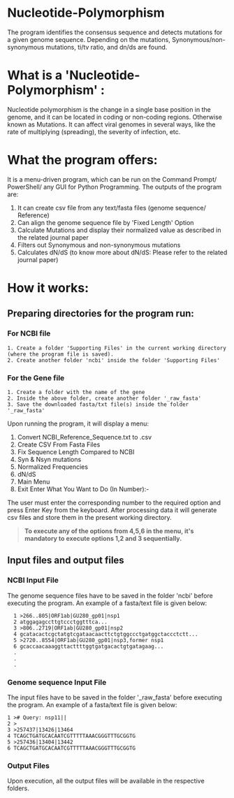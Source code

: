
# Nucleotide-Polymorphism
The program identifies the consensus sequence and detects mutations for a given genome sequence. Depending on the mutations, Synonymous/non-synonymous mutations, ti/tv ratio, and dn/ds are found.

# What is a 'Nucleotide-Polymorphism' :
Nucleotide polymorphism is the change in a single base position in the genome, and it can be located in coding or non-coding regions. Otherwise known as Mutations. It can affect viral genomes in several ways, like the rate of multiplying (spreading), the severity of infection, etc.

# What the program offers:
It is a menu-driven program, which can be run on the Command Prompt/ PowerShell/ any GUI for Python Programming.
The outputs of the program are:
  1. It can create csv file from any text/fasta files (genome sequence/ Reference)
  2. Can align the genome sequence file by 'Fixed Length' Option
  3. Calculate Mutations and display their normalized value as described in the related journal paper
  4. Filters out Synonymous and non-synonymous mutations
  5. Calculates dN/dS (to know more about dN/dS: Please refer to the related journal paper)

# How it works:

## Preparing directories for the program run:
  ### For NCBI file
    1. Create a folder 'Supporting Files' in the current working directory (where the program file is saved).
    2. Create another folder 'ncbi' inside the folder 'Supporting Files'
  ### For the Gene file
    1. Create a folder with the name of the gene
    2. Inside the above folder, create another folder '_raw_fasta'
    3. Save the downloaded fasta/txt file(s) inside the folder '_raw_fasta'
         
Upon running the program, it will display a menu:

  1. Convert NCBI_Reference_Sequence.txt to .csv
  2. Create CSV From Fasta Files
  3. Fix Sequence Length Compared to NCBI
  4. Syn & Nsyn mutations 
  5. Normalized Frequencies 
  6. dN/dS
  7. Main Menu
  8. Exit
  Enter What You Want to Do (In Number):-

The user must enter the corresponding number to the required option and press Enter Key from the keyboard.
After processing data it will generate csv files and store them in the present working directory.

> **To execute any of the options from 4,5,6 in the menu, it's mandatory to execute options 1,2 and 3 sequentially.**

## Input files and output files

### NCBI Input File
The genome sequence files have to be saved in the folder 'ncbi' before  executing the program. An example of a fasta/text file is given below:

      1 >266..805|ORF1ab|GU280_gp01|nsp1
      2 atggagagccttgtccctggtttca...
      3 >806..2719|ORF1ab|GU280_gp01|nsp2
      4 gcatacactcgctatgtcgataacaacttctgtggccctgatggctaccctctt...
      5 >2720..8554|ORF1ab|GU280_gp01|nsp3,former nsp1
      6 gcaccaacaaaggttacttttggtgatgacactgtgatagaag...
      .
      .
      .


### Genome sequence Input File
The input files have to be saved in the folder '_raw_fasta' before  executing the program. An example of a fasta/text file is given below:

    1 ># Query: nsp11||
    2 >
    3 >257437|13426|13464
    4 TCAGCTGATGCACAATCGTTTTTAAACGGGTTTGCGGTG
    5 >257436|13404|13442
    6 TCAGCTGATGCACAATCGTTTTTAAACGGGTTTGCGGTG

### Output Files
Upon execution, all the output files will be available in the respective folders.
